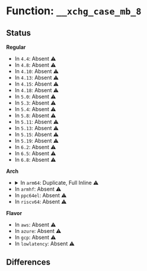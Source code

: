 # Function: <code>__xchg_case_mb_8</code>

## Status
<b>Regular</b>
<ul>
<li>
In <code>4.4</code>: Absent ⚠️
</li>
<li>
In <code>4.8</code>: Absent ⚠️
</li>
<li>
In <code>4.10</code>: Absent ⚠️
</li>
<li>
In <code>4.13</code>: Absent ⚠️
</li>
<li>
In <code>4.15</code>: Absent ⚠️
</li>
<li>
In <code>4.18</code>: Absent ⚠️
</li>
<li>
In <code>5.0</code>: Absent ⚠️
</li>
<li>
In <code>5.3</code>: Absent ⚠️
</li>
<li>
In <code>5.4</code>: Absent ⚠️
</li>
<li>
In <code>5.8</code>: Absent ⚠️
</li>
<li>
In <code>5.11</code>: Absent ⚠️
</li>
<li>
In <code>5.13</code>: Absent ⚠️
</li>
<li>
In <code>5.15</code>: Absent ⚠️
</li>
<li>
In <code>5.19</code>: Absent ⚠️
</li>
<li>
In <code>6.2</code>: Absent ⚠️
</li>
<li>
In <code>6.5</code>: Absent ⚠️
</li>
<li>
In <code>6.8</code>: Absent ⚠️
</li>
</ul>
<b>Arch</b>
<ul>
<li>
<details>
<summary>In <code>arm64</code>: Duplicate, Full Inline ⚠️</summary>

**Collision:** Static Duplication

**Inline:** Full

**Transformation:** False

**Instances:**

```
In virt/kvm/kvm_main.c (0)
Location: arch/arm64/include/asm/cmpxchg.h:57
Inline: False
```
```
In kernel/panic.c (0)
Location: arch/arm64/include/asm/cmpxchg.h:57
Inline: False
```
```
In kernel/exit.c (0)
Location: arch/arm64/include/asm/cmpxchg.h:57
Inline: False
```
```
In kernel/sysctl.c (0)
Location: arch/arm64/include/asm/cmpxchg.h:57
Inline: False
```
```
In kernel/sys.c (0)
Location: arch/arm64/include/asm/cmpxchg.h:57
Inline: False
```
```
In kernel/umh.c (0)
Location: arch/arm64/include/asm/cmpxchg.h:57
Inline: False
```
```
In kernel/kthread.c (0)
Location: arch/arm64/include/asm/cmpxchg.h:57
Inline: False
```
```
In kernel/smpboot.c (0)
Location: arch/arm64/include/asm/cmpxchg.h:57
Inline: False
```
```
In kernel/sched/core.c (0)
Location: arch/arm64/include/asm/cmpxchg.h:57
Inline: False
```
```
In kernel/sched/loadavg.c (0)
Location: arch/arm64/include/asm/cmpxchg.h:57
Inline: False
```
```
In kernel/sched/fair.c (0)
Location: arch/arm64/include/asm/cmpxchg.h:57
Inline: False
```
```
In kernel/locking/osq_lock.c (0)
Location: arch/arm64/include/asm/cmpxchg.h:57
Inline: False
```
```
In kernel/printk/printk_safe.c (0)
Location: arch/arm64/include/asm/cmpxchg.h:57
Inline: False
```
```
In kernel/rcu/tree.c (0)
Location: arch/arm64/include/asm/cmpxchg.h:57
Inline: False
```
```
In kernel/smp.c (0)
Location: arch/arm64/include/asm/cmpxchg.h:57
Inline: False
```
```
In kernel/module.c (0)
Location: arch/arm64/include/asm/cmpxchg.h:57
Inline: False
```
```
In kernel/acct.c (0)
Location: arch/arm64/include/asm/cmpxchg.h:57
Inline: False
```
```
In kernel/kexec.c (0)
Location: arch/arm64/include/asm/cmpxchg.h:57
Inline: False
```
```
In kernel/kexec_file.c (0)
Location: arch/arm64/include/asm/cmpxchg.h:57
Inline: False
```
```
In kernel/audit.c (0)
Location: arch/arm64/include/asm/cmpxchg.h:57
Inline: False
```
```
In kernel/debug/debug_core.c (0)
Location: arch/arm64/include/asm/cmpxchg.h:57
Inline: False
```
```
In kernel/hung_task.c (0)
Location: arch/arm64/include/asm/cmpxchg.h:57
Inline: False
```
```
In kernel/trace/blktrace.c (0)
Location: arch/arm64/include/asm/cmpxchg.h:57
Inline: False
```
```
In kernel/irq_work.c (0)
Location: arch/arm64/include/asm/cmpxchg.h:57
Inline: False
```
```
In kernel/bpf/arraymap.c (0)
Location: arch/arm64/include/asm/cmpxchg.h:57
Inline: False
```
```
In kernel/bpf/local_storage.c (0)
Location: arch/arm64/include/asm/cmpxchg.h:57
Inline: False
```
```
In kernel/bpf/devmap.c (0)
Location: arch/arm64/include/asm/cmpxchg.h:57
Inline: False
```
```
In kernel/bpf/cpumap.c (0)
Location: arch/arm64/include/asm/cmpxchg.h:57
Inline: False
```
```
In kernel/bpf/xskmap.c (0)
Location: arch/arm64/include/asm/cmpxchg.h:57
Inline: False
```
```
In kernel/bpf/stackmap.c (0)
Location: arch/arm64/include/asm/cmpxchg.h:57
Inline: False
```
```
In kernel/events/core.c (0)
Location: arch/arm64/include/asm/cmpxchg.h:57
Inline: False
```
```
In kernel/events/ring_buffer.c (0)
Location: arch/arm64/include/asm/cmpxchg.h:57
Inline: False
```
```
In mm/vmscan.c (0)
Location: arch/arm64/include/asm/cmpxchg.h:57
Inline: False
```
```
In mm/vmalloc.c (0)
Location: arch/arm64/include/asm/cmpxchg.h:57
Inline: False
```
```
In mm/swap_state.c (0)
Location: arch/arm64/include/asm/cmpxchg.h:57
Inline: False
```
```
In mm/hugetlb.c (0)
Location: arch/arm64/include/asm/cmpxchg.h:57
Inline: False
```
```
In mm/huge_memory.c (0)
Location: arch/arm64/include/asm/cmpxchg.h:57
Inline: False
```
```
In mm/page_counter.c (0)
Location: arch/arm64/include/asm/cmpxchg.h:57
Inline: False
```
```
In mm/memcontrol.c (0)
Location: arch/arm64/include/asm/cmpxchg.h:57
Inline: False
```
```
In fs/file_table.c (0)
Location: arch/arm64/include/asm/cmpxchg.h:57
Inline: False
```
```
In fs/file.c (0)
Location: arch/arm64/include/asm/cmpxchg.h:57
Inline: False
```
```
In fs/namespace.c (0)
Location: arch/arm64/include/asm/cmpxchg.h:57
Inline: False
```
```
In fs/eventpoll.c (0)
Location: arch/arm64/include/asm/cmpxchg.h:57
Inline: False
```
```
In fs/aio.c (0)
Location: arch/arm64/include/asm/cmpxchg.h:57
Inline: False
```
```
In fs/posix_acl.c (0)
Location: arch/arm64/include/asm/cmpxchg.h:57
Inline: False
```
```
In fs/proc/kcore.c (0)
Location: arch/arm64/include/asm/cmpxchg.h:57
Inline: False
```
```
In fs/ext4/page-io.c (0)
Location: arch/arm64/include/asm/cmpxchg.h:57
Inline: False
```
```
In lib/debug_locks.c (0)
Location: arch/arm64/include/asm/cmpxchg.h:57
Inline: False
```
```
In lib/generic-radix-tree.c (0)
Location: arch/arm64/include/asm/cmpxchg.h:57
Inline: False
```
```
In lib/sbitmap.c (0)
Location: arch/arm64/include/asm/cmpxchg.h:57
Inline: False
```
```
In drivers/pci/hotplug/pciehp_hpc.c (0)
Location: arch/arm64/include/asm/cmpxchg.h:57
Inline: False
```
```
In drivers/acpi/apei/ghes.c (0)
Location: arch/arm64/include/asm/cmpxchg.h:57
Inline: False
```
```
In drivers/xen/events/events_2l.c (0)
Location: arch/arm64/include/asm/cmpxchg.h:57
Inline: False
```
```
In drivers/xen/events/events_fifo.c (0)
Location: arch/arm64/include/asm/cmpxchg.h:57
Inline: False
```
```
In drivers/tty/tty_buffer.c (0)
Location: arch/arm64/include/asm/cmpxchg.h:57
Inline: False
```
```
In drivers/tty/tty_audit.c (0)
Location: arch/arm64/include/asm/cmpxchg.h:57
Inline: False
```
```
In drivers/tty/vt/vt.c (0)
Location: arch/arm64/include/asm/cmpxchg.h:57
Inline: False
```
```
In drivers/tty/serial/8250/8250_port.c (0)
Location: arch/arm64/include/asm/cmpxchg.h:57
Inline: False
```
```
In drivers/media/cec/cec-pin.c (0)
Location: arch/arm64/include/asm/cmpxchg.h:57
Inline: False
```
```
In drivers/perf/arm-ccn.c (0)
Location: arch/arm64/include/asm/cmpxchg.h:57
Inline: False
```
```
In net/socket.c (0)
Location: arch/arm64/include/asm/cmpxchg.h:57
Inline: False
```
```
In net/core/sock.c (0)
Location: arch/arm64/include/asm/cmpxchg.h:57
Inline: False
```
```
In net/core/datagram.c (0)
Location: arch/arm64/include/asm/cmpxchg.h:57
Inline: False
```
```
In net/core/stream.c (0)
Location: arch/arm64/include/asm/cmpxchg.h:57
Inline: False
```
```
In net/core/gen_estimator.c (0)
Location: arch/arm64/include/asm/cmpxchg.h:57
Inline: False
```
```
In net/core/net_namespace.c (0)
Location: arch/arm64/include/asm/cmpxchg.h:57
Inline: False
```
```
In net/core/dev.c (0)
Location: arch/arm64/include/asm/cmpxchg.h:57
Inline: False
```
```
In net/core/filter.c (0)
Location: arch/arm64/include/asm/cmpxchg.h:57
Inline: False
```
```
In net/core/skmsg.c (0)
Location: arch/arm64/include/asm/cmpxchg.h:57
Inline: False
```
```
In net/core/sock_map.c (0)
Location: arch/arm64/include/asm/cmpxchg.h:57
Inline: False
```
```
In net/sched/act_api.c (0)
Location: arch/arm64/include/asm/cmpxchg.h:57
Inline: False
```
```
In net/netfilter/nf_log.c (0)
Location: arch/arm64/include/asm/cmpxchg.h:57
Inline: False
```
```
In net/ipv4/route.c (0)
Location: arch/arm64/include/asm/cmpxchg.h:57
Inline: False
```
```
In net/ipv4/ip_sockglue.c (0)
Location: arch/arm64/include/asm/cmpxchg.h:57
Inline: False
```
```
In net/ipv4/inet_connection_sock.c (0)
Location: arch/arm64/include/asm/cmpxchg.h:57
Inline: False
```
```
In net/ipv4/tcp.c (0)
Location: arch/arm64/include/asm/cmpxchg.h:57
Inline: False
```
```
In net/ipv4/tcp_input.c (0)
Location: arch/arm64/include/asm/cmpxchg.h:57
Inline: False
```
```
In net/ipv4/tcp_cong.c (0)
Location: arch/arm64/include/asm/cmpxchg.h:57
Inline: False
```
```
In net/ipv4/datagram.c (0)
Location: arch/arm64/include/asm/cmpxchg.h:57
Inline: False
```
```
In net/ipv4/raw.c (0)
Location: arch/arm64/include/asm/cmpxchg.h:57
Inline: False
```
```
In net/ipv4/udp.c (0)
Location: arch/arm64/include/asm/cmpxchg.h:57
Inline: False
```
```
In net/ipv4/af_inet.c (0)
Location: arch/arm64/include/asm/cmpxchg.h:57
Inline: False
```
```
In net/ipv4/ping.c (0)
Location: arch/arm64/include/asm/cmpxchg.h:57
Inline: False
```
```
In net/ipv4/cipso_ipv4.c (0)
Location: arch/arm64/include/asm/cmpxchg.h:57
Inline: False
```
```
In net/unix/af_unix.c (0)
Location: arch/arm64/include/asm/cmpxchg.h:57
Inline: False
```
```
In net/ipv6/af_inet6.c (0)
Location: arch/arm64/include/asm/cmpxchg.h:57
Inline: False
```
```
In net/ipv6/route.c (0)
Location: arch/arm64/include/asm/cmpxchg.h:57
Inline: False
```
```
In net/ipv6/ip6_fib.c (0)
Location: arch/arm64/include/asm/cmpxchg.h:57
Inline: False
```
```
In net/ipv6/ipv6_sockglue.c (0)
Location: arch/arm64/include/asm/cmpxchg.h:57
Inline: False
```
```
In net/ipv6/tcp_ipv6.c (0)
Location: arch/arm64/include/asm/cmpxchg.h:57
Inline: False
```
```
In net/ipv6/datagram.c (0)
Location: arch/arm64/include/asm/cmpxchg.h:57
Inline: False
```
```
In net/ipv6/calipso.c (0)
Location: arch/arm64/include/asm/cmpxchg.h:57
Inline: False
```
```
In net/packet/af_packet.c (0)
Location: arch/arm64/include/asm/cmpxchg.h:57
Inline: False
```
```
In net/netlabel/netlabel_calipso.c (0)
Location: arch/arm64/include/asm/cmpxchg.h:57
Inline: False
```
</details>
</li>
<li>
In <code>armhf</code>: Absent ⚠️
</li>
<li>
In <code>ppc64el</code>: Absent ⚠️
</li>
<li>
In <code>riscv64</code>: Absent ⚠️
</li>
</ul>
<b>Flavor</b>
<ul>
<li>
In <code>aws</code>: Absent ⚠️
</li>
<li>
In <code>azure</code>: Absent ⚠️
</li>
<li>
In <code>gcp</code>: Absent ⚠️
</li>
<li>
In <code>lowlatency</code>: Absent ⚠️
</li>
</ul>

## Differences
